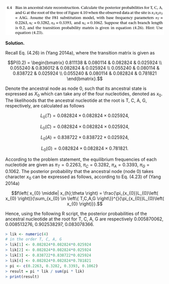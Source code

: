<p>
  <img src=img/4.4-P.png>
</p>

**Solution.**

Recall Eq. (4.26) in (Yang 2014a), where the transition matrix is given
as

$$P(0.2) = \begin{bmatrix}
0.811138 & 0.080114 & 0.082824 & 0.025924 \\
0.055240 & 0.836012 & 0.082824 & 0.025924 \\
0.055240 & 0.080114 & 0.838722 & 0.025924 \\
0.055240 & 0.080114 & 0.082824 & 0.781821
\end{bmatrix}.$$

Denote the ancestral node as node 0, such that its ancestral state is
expressed as $X_{0}$ which can take any of the four nucleotides, denoted
as $x_{0}$. The likelihoods that the ancestral nucleotide at the root is
T, C, A, G, respectively, are calculated as follows

$$L_{0}(T) = 0.082824 \times 0.082824 \times 0.025924,$$

$$L_{0}(C) = 0.082824 \times 0.082824 \times 0.025924,$$

$$L_{0}(A) = 0.838722 \times 0.838722 \times 0.025924,$$

$$L_{0}(G) = 0.082824 \times 0.082824 \times 0.781821.$$

According to the problem statement, the equilibrium frequencies of each
nucleotide are given as
$\pi_{T} = 0.2263,\ \pi_{C} = 0.3282,\ \pi_{A} = 0.3393,\ \pi_{G} = 0.1062.$
The posterior probability that the ancestral node (node 0) takes
character $x_{0}$ can be expressed as follows, according to Eq. (4.23)
of (Yang 2014a)

$$f\left( x_{0} \middle| x_{h};\theta \right) = \frac{\pi_{x_{0}}L_{0}\left( x_{0} \right)}{\sum_{x_{0} \in \left\{ T,C,A,G \right\}}^{}{\pi_{x_{0}}L_{0}\left( x_{0} \right)}}.$$

Hence, using the following R script, the posterior probabilities of the
ancestral nucleotide at the root for T, C, A, G are respectively
0.005870062, 0.008513276, 0.902538297, 0.083078366.


```R
> lik <- numeric(4)
# in the order T, C, A, G
> lik[1] <- 0.082824*0.082824*0.025924
> lik[2] <- 0.082824*0.082824*0.025924
> lik[3] <- 0.838722*0.838722*0.025924
> lik[4] <- 0.082824*0.082824*0.781821
> pi <- c(0.2263, 0.3282, 0.3393, 0.1062)
> result = pi * lik / sum(pi * lik)
> print(result)
```

